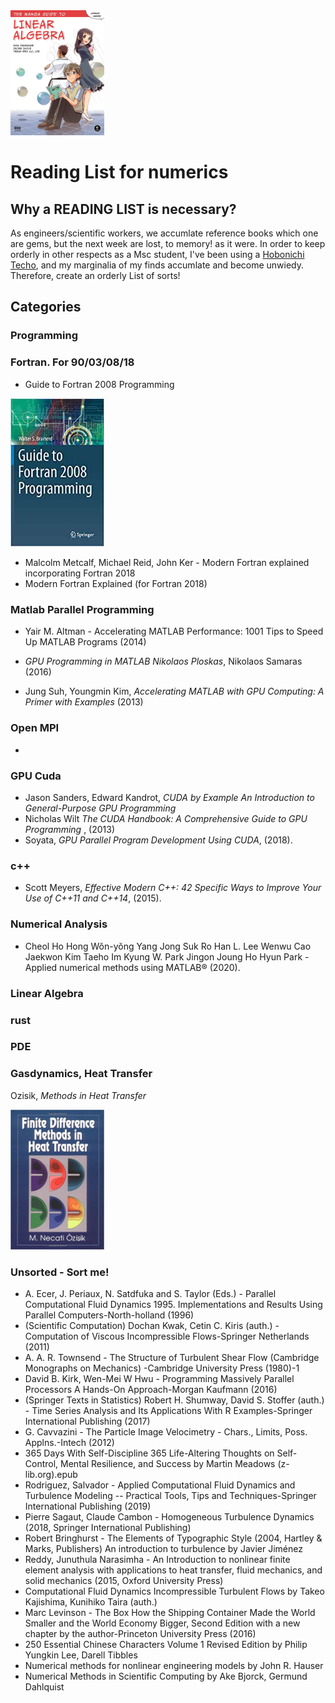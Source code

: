 <img src="https://github.com/michaelraba/readingList/blob/master/book.jpg" width="150" height="200">

# Reading List for numerics 

## Why a READING LIST is necessary?

As engineers/scientific workers, we accumlate reference books which one are gems, but the next week are lost, to memory! as it were. In order to keep orderly in other respects as a Msc student, I've been using a [Hobonichi Techo](https://www.1101.com/store/techo/en/), and my marginalia of my finds accumlate and become unwiedy. Therefore, create an orderly List of sorts!

## Categories 

### Programming
### Fortran. For 90/03/08/18
* Guide to Fortran 2008 Programming

<img src="https://github.com/michaelraba/readingList/blob/master/f1.jpg" width="150">

* Malcolm  Metcalf, Michael  Reid, John Ker - Modern Fortran explained  incorporating Fortran 2018
* Modern Fortran Explained (for Fortran 2018)

### Matlab Parallel Programming
* Yair M. Altman - Accelerating MATLAB Performance: 1001 Tips to Speed Up MATLAB Programs (2014)

* _GPU Programming in MATLAB Nikolaos Ploskas_, ‎Nikolaos Samaras (2016)
* Jung Suh, ‎Youngmin Kim, _Accelerating MATLAB with GPU Computing: A Primer with Examples_ (2013)
### Open MPI
* 
### GPU Cuda
* Jason Sanders, Edward Kandrot, _CUDA by Example An Introduction to General-Purpose GPU Programming_
* Nicholas Wilt _The CUDA Handbook: A Comprehensive Guide to GPU Programming_ , (2013)
* Soyata, _GPU Parallel Program Development Using CUDA_, (2018).
### c++
* Scott Meyers, _Effective Modern C++: 42 Specific Ways to Improve Your Use of C++11 and C++14_, (2015).
### Numerical Analysis
* Cheol Ho Hong  Wŏn-yŏng Yang  Jong Suk Ro  Han L. Lee  Wenwu Cao  Jaekwon Kim  Taeho Im  Kyung W. Park  Jingon Joung  Ho Hyun Park - Applied numerical methods using MATLAB® (2020).
### Linear Algebra
### rust
### PDE 

### Gasdynamics, Heat Transfer 
 Ozisik, _Methods in Heat Transfer_

<img src="https://github.com/michaelraba/readingList/blob/master/bht.jpg" width="150">

### Unsorted  - Sort me! 
*  A. Ecer, J. Periaux, N. Satdfuka and S. Taylor (Eds.) - Parallel Computational Fluid Dynamics 1995. Implementations and Results Using Parallel Computers-North-holland (1996)
* (Scientific Computation) Dochan Kwak, Cetin C. Kiris (auth.) - Computation of Viscous Incompressible Flows-Springer Netherlands (2011) 
* A. A. R. Townsend - The Structure of Turbulent Shear Flow (Cambridge Monographs on Mechanics) -Cambridge University Press (1980)-1 
* David B. Kirk, Wen-Mei W Hwu - Programming Massively Parallel Processors  A Hands-On Approach-Morgan Kaufmann (2016) 
* (Springer Texts in Statistics) Robert H. Shumway, David S. Stoffer (auth.) - Time Series Analysis and Its Applications  With R Examples-Springer International Publishing (2017) 
* G. Cavvazini - The Particle Image Velocimetry - Chars., Limits, Poss. Applns.-Intech (2012)
* 365 Days With Self-Discipline 365 Life-Altering Thoughts on Self-Control, Mental Resilience, and Success by Martin Meadows (z-lib.org).epub
*  Rodriguez, Salvador - Applied Computational Fluid Dynamics and Turbulence Modeling -- Practical Tools, Tips and Techniques-Springer International Publishing (2019) 
* Pierre Sagaut, Claude Cambon - Homogeneous Turbulence Dynamics (2018, Springer International Publishing) 
* Robert Bringhurst - The Elements of Typographic Style (2004, Hartley & Marks, Publishers) 
 An introduction to turbulence by Javier Jiménez 
* Reddy, Junuthula Narasimha - An Introduction to nonlinear finite element analysis  with applications to heat transfer, fluid mechanics, and solid mechanics (2015, Oxford University Press) 
* Computational Fluid Dynamics Incompressible Turbulent Flows by Takeo Kajishima, Kunihiko Taira (auth.)
* Marc Levinson - The Box  How the Shipping Container Made the World Smaller and the World Economy Bigger, Second Edition with a new chapter by the author-Princeton University Press (2016) 
* 250 Essential Chinese Characters Volume 1 Revised Edition by Philip Yungkin Lee, Darell Tibbles
* Numerical methods for nonlinear engineering models by John R. Hauser 
* Numerical Methods in Scientific Computing by Ake Bjorck, Germund Dahlquist 
